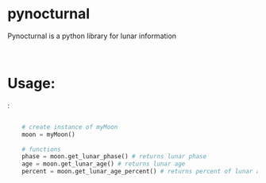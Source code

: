 # pynocturnal
Pynocturnal is a python library for lunar information

<br>
<h1>Usage:</h1>:
<br>

```python

    # create instance of myMoon
    moon = myMoon()
    
    # functions
    phase = moon.get_lunar_phase() # returns lunar phase
    age = moon.get_lunar_age() # returns lunar age
    percent = moon.get_lunar_age_percent() # returns percent of lunar age
```
    
    

